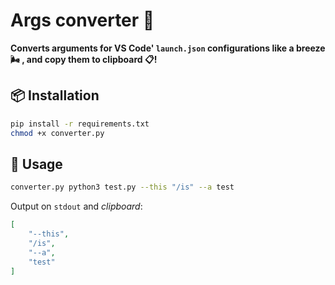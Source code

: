 # Args converter 🧳  

**Converts arguments for VS Code' `launch.json` configurations like a breeze 🌬 , and copy them to clipboard 📋!**  

## 📦 Installation

```bash
pip install -r requirements.txt
chmod +x converter.py
```



## 🚀 Usage

```bash
converter.py python3 test.py --this "/is" --a test
```

Output on `stdout` and _clipboard_:

```json
[
    "--this",
    "/is",
    "--a",
    "test"
]
```


